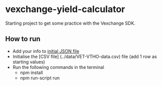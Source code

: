 # vexchange-yield-calculator

Starting project to get some practice with the Vexchange SDK.

## How to run
- Add your info to [initial JSON file](info.json)
- Initialise the [CSV file] (../data/VET-VTHO-data.csv) file (add 1 row as starting values)
- Run the following commands in the terminal
  - npm install
  - npm run-script run

